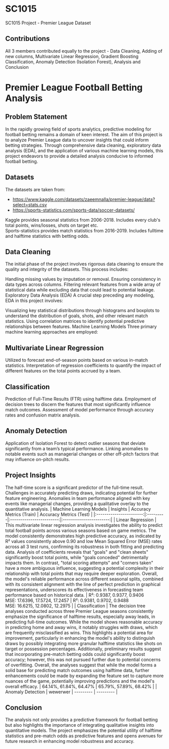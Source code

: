 # SC1015 
SC1015 Project - Premier League Dataset

## Contributions
All 3 members contributed equally to the project - Data Cleaning, Adding of new columns, Multivariate Linear Regression, Gradient Boosting Classification, Anomaly Detection (Isolation Forest), Analysis and Conclusion


# Premier League Football Betting Analysis

## Problem Statement
In the rapidly growing field of sports analytics, predictive modeling for football betting remains a domain of keen interest. The aim of this project is to analyze Premier League data to uncover insights that could inform betting strategies. Through comprehensive data cleaning, exploratory data analysis (EDA), and the application of various machine learning models, this project endeavors to provide a detailed analysis conducive to informed football betting.

## Datasets
The datasets are taken from: 
- https://www.kaggle.com/datasets/zaeemnalla/premier-league/data?select=stats.csv
- https://sports-statistics.com/sports-data/soccer-datasets/

Kaggle provides seasonal statistics from 2006-2018. Includes every club's total points, wins/losses, shots on target etc. <br>
Sports-statistics provides match statistics from 2016-2019. Includes fulltime and halftime statistics with betting odds.

## Data Cleaning
The initial phase of the project involves rigorous data cleaning to ensure the quality and integrity of the datasets. This process includes:

Handling missing values by imputation or removal.
Ensuring consistency in data types across columns.
Filtering relevant features from a wide array of statistical data while excluding data that could lead to potential leakage.
Exploratory Data Analysis (EDA)
A crucial step preceding any modeling, EDA in this project involves:

Visualizing key statistical distributions through histograms and boxplots to understand the distribution of goals, shots, and other relevant match statistics.
Using correlation matrices to identify potential predictive relationships between features.
Machine Learning Models
Three primary machine learning approaches are employed:

## Multivariate Linear Regression
Utilized to forecast end-of-season points based on various in-match statistics.
Interpretation of regression coefficients to quantify the impact of different features on the total points accrued by a team.

## Classification
Prediction of Full-Time Results (FTR) using halftime data.
Employment of decision trees to discern the features that most significantly influence match outcomes.
Assessment of model performance through accuracy rates and confusion matrix analysis.

## Anomaly Detection
Application of Isolation Forest to detect outlier seasons that deviate significantly from a team’s typical performance.
Linking anomalies to notable events such as managerial changes or other off-pitch factors that may influence on-pitch results.

## Project Insights
The half-time score is a significant predictor of the full-time result.
Challenges in accurately predicting draws, indicating potential for further feature engineering.
Anomalies in team performance aligned with key events like managerial changes, providing a qualitative overlay to the quantitative analysis.
| Machine Learning Models | Insights | Accuracy Metrics (Train) | Accuracy Metrics (Test) |
|:-----------------------:|:---------|:------------------------:|:-----------------------:|
| Linear Regression | This multivariate linear regression analysis investigates the ability to predict total football points across various seasons based on game metrics. The model consistently demonstrates high predictive accuracy, as indicated by R² values consistently above 0.90 and low Mean Squared Error (MSE) rates across all 3 test runs, confirming its robustness in both fitting and predicting data. Analysis of coefficients reveals that "goals" and "clean sheets" significantly boost total points, while "goals conceded" detrimentally impacts them. In contrast, "total scoring attempts" and "corners taken" have a more ambiguous influence, suggesting a potential complexity in their relationship with total points that may require deeper exploration. Overall, the model's reliable performance across different seasonal splits, combined with its consistent alignment with the line of perfect prediction in graphical representations, underscores its effectiveness in forecasting team performance based on historical data. | R²: 0.9387, 0.9377, 0.9406 <br>MSE: 17.6396, 17.5724, 17.2457 | R²: 0.9381, 0.9702, 0.9488 <br>MSE: 16.6215, 12.0802, 12.2975 |
| Classification | The decision tree analyses conducted across three Premier League seasons consistently emphasize the significance of halftime results, especially away leads, in predicting full-time outcomes. While the model shows reasonable accuracy in predicting home and away wins, it notably struggles with draws, which are frequently misclassified as wins. This highlights a potential area for improvement, particularly in enhancing the model's ability to distinguish draws by possibly integrating more granular halftime statistics like shots on target or possession percentages. Additionally, preliminary results suggest that incorporating pre-match betting odds could significantly boost accuracy; however, this was not pursued further due to potential concerns of overfitting. Overall, the analyses suggest that while the model forms a solid base for predicting match outcomes using halftime data, further enhancements could be made by expanding the feature set to capture more nuances of the game, potentially improving predictions and the model's overall efficacy. | 64.14%, 61.84%, 64.47% | 65.79%, 57.89%, 68.42% |
| Anomaly Detection | wewerwer | --------- | --------- |


## Conclusion
The analysis not only provides a predictive framework for football betting but also highlights the importance of integrating qualitative insights into quantitative models. The project emphasizes the potential utility of halftime statistics and pre-match odds as predictive features and opens avenues for future research in enhancing model robustness and accuracy.
